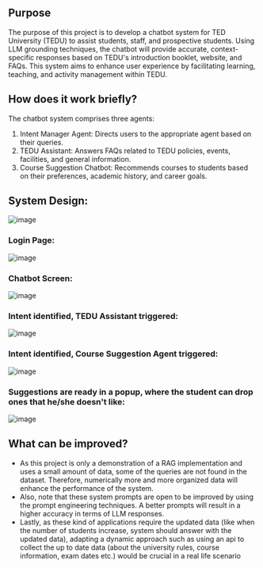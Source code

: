 ## Purpose
The purpose of this project is to develop a chatbot system for TED University (TEDU) to assist
students, staff, and prospective students. Using LLM grounding techniques, the chatbot will
provide accurate, context-specific responses based on TEDU's introduction booklet, website, and
FAQs. This system aims to enhance user experience by facilitating learning, teaching, and
activity management within TEDU. 

## How does it work briefly?
The chatbot system comprises three agents:
1. Intent Manager Agent: Directs users to the appropriate agent based on their queries.
2. TEDU Assistant: Answers FAQs related to TEDU policies, events, facilities, and general
information.
3. Course Suggestion Chatbot: Recommends courses to students based on their
preferences, academic history, and career goals. 

## System Design:
![image](https://github.com/user-attachments/assets/635c35ea-e035-4af8-97f5-40135fbd04d0)

### Login Page:
![image](https://github.com/user-attachments/assets/8ed2cc07-f8c7-4718-a454-611a6f9d366f)

### Chatbot Screen:
![image](https://github.com/user-attachments/assets/c6ef6afc-14ec-43fd-89b1-d98fe97863a4)

### Intent identified, TEDU Assistant triggered:
![image](https://github.com/user-attachments/assets/e081b44b-d272-4a51-8b43-0b7b6de5a09e)

### Intent identified, Course Suggestion Agent triggered:

![image](https://github.com/user-attachments/assets/33e93577-f2ee-4607-ba90-fed954b466af)

### Suggestions are ready in a popup, where the student can drop ones that he/she doesn't like:
![image](https://github.com/user-attachments/assets/02494514-7c40-45a5-81cc-76735c14c81c)

## What can be improved?
- As this project is only a demonstration of a RAG implementation and uses a small amount of data, some of the queries are not found in the dataset. Therefore, numerically more and more organized data will enhance the performance of the system.
- Also, note that these system prompts are open to be improved by using the prompt engineering techniques. A better prompts will result in a higher accuracy in terms of LLM responses. 
- Lastly, as these kind of applications require the updated data (like when the number of students increase, system should answer with the updated data), adapting a dynamic approach such as using an api to collect the up to date data (about the university rules, course information, exam dates etc.) would be crucial in a real life scenario 
